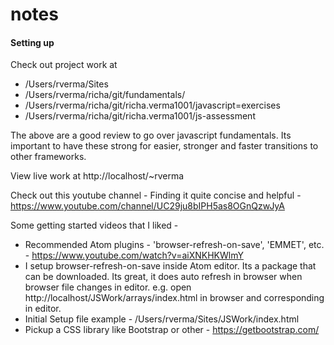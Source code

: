 # notes

#### Setting up ####

Check out project work at
* /Users/rverma/Sites
* /Users/rverma/richa/git/fundamentals/
* /Users/rverma/richa/git/richa.verma1001/javascript=exercises
* /Users/rverma/richa/git/richa.verma1001/js-assessment

The above are a good review to go over javascript fundamentals. Its important
to have these strong for easier, stronger and faster transitions to other frameworks.

View live work at http://localhost/~rverma

Check out this youtube channel - Finding it quite concise and helpful -
https://www.youtube.com/channel/UC29ju8bIPH5as8OGnQzwJyA

Some getting started videos that I liked -

* Recommended Atom plugins - 'browser-refresh-on-save', 'EMMET', etc. -
https://www.youtube.com/watch?v=aiXNKHKWlmY
* I setup browser-refresh-on-save inside Atom editor. Its a package that can be downloaded. Its great, it does auto refresh in browser when browser file changes in editor. e.g. open http://localhost/JSWork/arrays/index.html in browser and corresponding in editor.
* Initial Setup file example - /Users/rverma/Sites/JSWork/index.html
* Pickup a CSS library like Bootstrap or other - https://getbootstrap.com/
